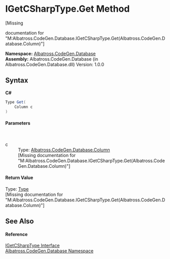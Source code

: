 # IGetCSharpType.Get Method 
 

\[Missing <summary> documentation for "M:Albatross.CodeGen.Database.IGetCSharpType.Get(Albatross.CodeGen.Database.Column)"\]

**Namespace:**&nbsp;<a href="E11F5D98.md">Albatross.CodeGen.Database</a><br />**Assembly:**&nbsp;Albatross.CodeGen.Database (in Albatross.CodeGen.Database.dll) Version: 1.0.0

## Syntax

**C#**<br />
``` C#
Type Get(
	Column c
)
```


#### Parameters
&nbsp;<dl><dt>c</dt><dd>Type: <a href="9459F463.md">Albatross.CodeGen.Database.Column</a><br />\[Missing <param name="c"/> documentation for "M:Albatross.CodeGen.Database.IGetCSharpType.Get(Albatross.CodeGen.Database.Column)"\]</dd></dl>

#### Return Value
Type: <a href="http://msdn2.microsoft.com/en-us/library/42892f65" target="_blank">Type</a><br />\[Missing <returns> documentation for "M:Albatross.CodeGen.Database.IGetCSharpType.Get(Albatross.CodeGen.Database.Column)"\]

## See Also


#### Reference
<a href="108E0FC1.md">IGetCSharpType Interface</a><br /><a href="E11F5D98.md">Albatross.CodeGen.Database Namespace</a><br />